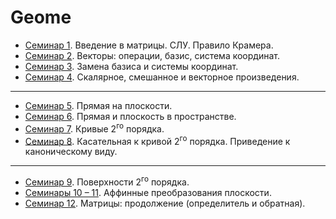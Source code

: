# Geome

* [Семинар 1](./seminar01). Введение в матрицы. СЛУ. Правило Крамера.
* [Семинар 2](./seminar02). Векторы: операции, базис, система координат.
* [Семинар 3](./seminar03). Замена базиса и системы координат.
* [Семинар 4](./seminar04). Скалярное, смешанное и векторное произведения.

---

* [Семинар 5](./seminar05). Прямая на плоскости.
* [Семинар 6](./seminar06). Прямая и плоскость в пространстве.
* [Семинар 7](./seminar07). Кривые 2<sup>го</sup> порядка.
* [Семинар 8](./seminar08). Касательная к кривой 2<sup>го</sup> порядка. Приведение к каноническому виду.

---

* [Семинар 9](./seminar09). Поверхности 2<sup>го</sup> порядка.
* [Семинары 10 – 11](./seminar10). Аффинные преобразования плоскости.
* [Семинар 12](./seminar12). Матрицы: продолжение (определитель и обратная).
